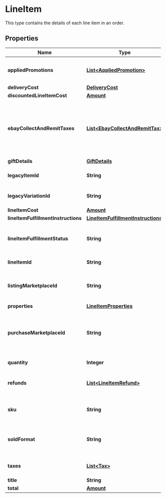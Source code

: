 

# LineItem

This type contains the details of each line item in an order.
## Properties

Name | Type | Description | Notes
------------ | ------------- | ------------- | -------------
**appliedPromotions** | [**List&lt;AppliedPromotion&gt;**](AppliedPromotion.md) | This array contains information about one or more sales promotions or discounts applied to the line item. It is always returned, but will be returned as an empty array if no special sales promotions or discounts apply to the order line item. |  [optional]
**deliveryCost** | [**DeliveryCost**](DeliveryCost.md) |  |  [optional]
**discountedLineItemCost** | [**Amount**](Amount.md) |  |  [optional]
**ebayCollectAndRemitTaxes** | [**List&lt;EbayCollectAndRemitTax&gt;**](EbayCollectAndRemitTax.md) | This container will be returned if the order line item is subject to a &#39;Collect and Remit&#39; tax that eBay will collect and remit to the proper taxing authority on the buyer&#39;s behalf. &#39;Collect and Remit&#39; tax includes US state-mandated sales tax and &#39;Goods and Services&#39; tax (collected in Australia and New Zealand). The amount of this tax is shown in the amount field, and the type of tax is shown in the taxType field. eBay will display the tax type and amount during checkout in accordance with the buyer&#39;s address, and handle collection and remittance of the tax without requiring the seller to take any action. |  [optional]
**giftDetails** | [**GiftDetails**](GiftDetails.md) |  |  [optional]
**legacyItemId** | **String** | The eBay-generated legacy listing item ID of the listing. Note that the unique identifier of a listing in REST-based APIs is called the listingId instead. |  [optional]
**legacyVariationId** | **String** | The unique identifier of a single variation within a multiple-variation listing. This field is only returned if the line item purchased was from a multiple-variation listing. |  [optional]
**lineItemCost** | [**Amount**](Amount.md) |  |  [optional]
**lineItemFulfillmentInstructions** | [**LineItemFulfillmentInstructions**](LineItemFulfillmentInstructions.md) |  |  [optional]
**lineItemFulfillmentStatus** | **String** | This enumeration value indicates the current fulfillment status of the line item. For implementation help, refer to &lt;a href&#x3D;&#39;https://developer.ebay.com/api-docs/sell/fulfillment/types/sel:LineItemFulfillmentStatusEnum&#39;&gt;eBay API documentation&lt;/a&gt; |  [optional]
**lineItemId** | **String** | This is the unique identifier of an eBay order line item. This field is created as soon as there is a commitment to buy from the seller. |  [optional]
**listingMarketplaceId** | **String** | The unique identifier of the eBay marketplace where the line item was listed. For implementation help, refer to &lt;a href&#x3D;&#39;https://developer.ebay.com/api-docs/sell/fulfillment/types/ba:MarketplaceIdEnum&#39;&gt;eBay API documentation&lt;/a&gt; |  [optional]
**properties** | [**LineItemProperties**](LineItemProperties.md) |  |  [optional]
**purchaseMarketplaceId** | **String** | The unique identifier of the eBay marketplace where the line item was listed. Often, the listingMarketplaceId and the purchaseMarketplaceId identifier are the same, but there are occasions when an item will surface on multiple eBay marketplaces. For implementation help, refer to &lt;a href&#x3D;&#39;https://developer.ebay.com/api-docs/sell/fulfillment/types/ba:MarketplaceIdEnum&#39;&gt;eBay API documentation&lt;/a&gt; |  [optional]
**quantity** | **Integer** | The number of units of the line item in the order. These are represented as a group by a single lineItemId. |  [optional]
**refunds** | [**List&lt;LineItemRefund&gt;**](LineItemRefund.md) | This array is always returned, but is returned as an empty array unless the seller has submitted a partial or full refund to the buyer for the order. If a refund has occurred, the refund amount and refund date will be shown for each refund. |  [optional]
**sku** | **String** | Seller-defined Stock-Keeping Unit (SKU). This inventory identifier must be unique within the seller&#39;s eBay inventory. SKUs are optional when listing in the legacy/Trading API system, but SKUs are required when listing items through the Inventory API model. |  [optional]
**soldFormat** | **String** | The eBay listing type of the line item. The most common listing types are AUCTION and FIXED_PRICE. For implementation help, refer to &lt;a href&#x3D;&#39;https://developer.ebay.com/api-docs/sell/fulfillment/types/sel:SoldFormatEnum&#39;&gt;eBay API documentation&lt;/a&gt; |  [optional]
**taxes** | [**List&lt;Tax&gt;**](Tax.md) | Contains a list of taxes applied to the line item, if any. This array is always returned, but will be returned as empty if no taxes are applicable to the line item, or if the seller is opted in to eBay managed payments. |  [optional]
**title** | **String** | The title of the listing. |  [optional]
**total** | [**Amount**](Amount.md) |  |  [optional]



